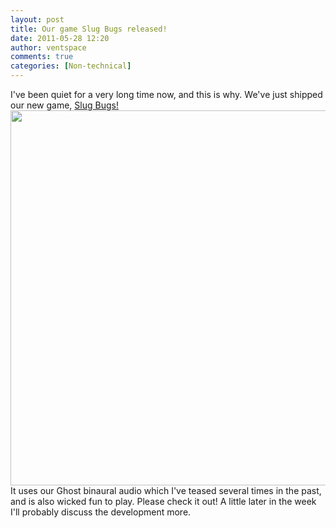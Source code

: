 ```yaml
---
layout: post
title: Our game Slug Bugs released!
date: 2011-05-28 12:20
author: ventspace
comments: true
categories: [Non-technical]
---
```

I've been quiet for a very long time now, and this is why. We've just shipped our new game, <a href="http://slugbugsgame.com/">Slug Bugs!
<img src="http://slugbugsgame.com/images/mainImage.jpg" width="600">
</a>
It uses our Ghost binaural audio which I've teased several times in the past, and is also wicked fun to play. Please check it out! A little later in the week I'll probably discuss the development more.
